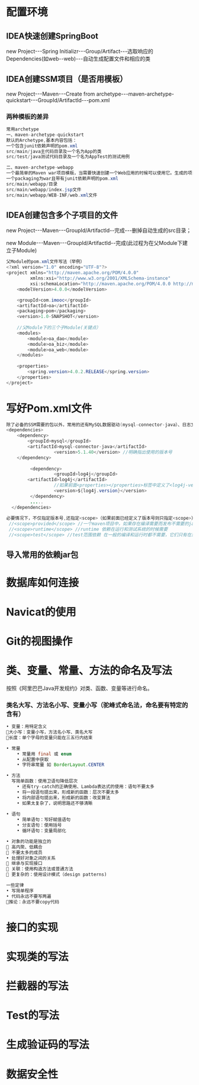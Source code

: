# 配置环境
## IDEA快速创建SpringBoot
new Project---Spring Initializr---Group/Artifact---选取响应的Dependencies(如web--web)---自动生成配置文件和相应的类
## IDEA创建SSM项目（是否用模板）
new Project---Maven---Create from archetype---maven-archetype-quickstart---GroupId/ArtifactId---pom.xml
### 两种模板的差异
```java
常用archetype
一、maven-archetype-quickstart
默认的Archetype,基本内容包括：
一个包含junit依赖声明的pom.xml
src/main/java主代码目录及一个名为App的类
src/test/java测试代码目录及一个名为AppTest的测试用例

二、maven-archetype-webapp
一个最简单的Maven war项目模板，当需要快速创建一个Web应用的时候可以使用它。生成的项目内容包括：
一个packaging为war且带有junit依赖声明的pom.xml
src/main/webapp/目录
src/main/webapp/index.jsp文件
src/main/webapp/WEB-INF/web.xml文件
```
## IDEA创建包含多个子项目的文件
new Project---Maven---GroupId/ArtifactId--完成---删掉自动生成的src目录；

new Module---Maven---GroupId/ArtifactId--完成(此过程为在父Module下建立子Module)
```java
父Module的pom.xml文件写法（举例）
<?xml version="1.0" encoding="UTF-8"?>
<project xmlns="http://maven.apache.org/POM/4.0.0"
         xmlns:xsi="http://www.w3.org/2001/XMLSchema-instance"
         xsi:schemaLocation="http://maven.apache.org/POM/4.0.0 http://maven.apache.org/xsd/maven-4.0.0.xsd">
    <modelVersion>4.0.0</modelVersion>

    <groupId>com.imooc</groupId>
    <artifactId>oa</artifactId>
    <packaging>pom</packaging>
    <version>1.0-SNAPSHOT</version>
    
    //父Module下的三个子Module(关键点）
    <modules> 
        <module>oa_dao</module>
        <module>oa_biz</module>
        <module>oa_web</module>
    </modules>
    
    <properties>
        <spring.version>4.0.2.RELEASE</spring.version>
    </properties>
</project>
```
# 写好Pom.xml文件
```java 总体原则是需要哪个jar包就导入到Pom.xml文件中
除了必备的SSM需要的包以外，常用的还有MySQL数据驱动(mysql-connector-java）、日志文件（log4j、slf4j）、Junit、JSTL标签等
<dependencies>
	<dependency>
		<groupId>mysql</groupId>
		<artifactId>mysql-connector-java</artifactId>
                  <version>5.1.40</version> //明确指出使用的版本号
	</dependency>
         
         <dependency>
                  <groupId>log4j</groupId>
		<artifactId>log4j</artifactId>
                  //如果前面<properties></properties>标签中定义了<log4j-version>1.2.17</log4j-version>
                  <version>${log4j.version}</version>
         </dependency>
         .....    
  </dependencies>       
       
必要情况下，不仅指定版本号,还指定<scope>（如果前面已经定义了版本号则只指定<scope>）
 //<scope>provided</scope> //一个maven项目中，如果存在编译需要而发布不需要的jar包，可以用scope标签，值设为provided
 //<scope>runtime</scope> //runtime 依赖在运行和测试系统的时候需要
 //<scope>test</scope> //test范围依赖 在一般的编译和运行时都不需要，它们只有在测试编译和测试运行阶段可用。
```
## 导入常用的依赖jar包


# 数据库如何连接

# Navicat的使用

# Git的视图操作



# 类、变量、常量、方法的命名及写法
按照《阿里巴巴Java开发规约》对类、函数、变量等进行命名。
### 类名大写、方法名小写、变量小写（驼峰式命名法，命名要有特定的含有）
```java
• 变量：用特定含义
大小写：变量小写，方法名小写、类名大写
长度：单个字母的变量只能在三五行内结束

• 常量
    • 常量用 final 或 enum
    • 从配置中获取
    • 字符串常量 如 BorderLayout.CENTER

• 方法
  写简单函数：使用卫语句降低层次
    • 还有try-catch的正确使用、Lambda表达式的使用：语句不要太多
    • 将一段语句提出来，形成新的函数：层次不要太多
    • 将内部语句提出来，形成新的函数：改变算法
    • 如果太复杂了，说明思路还不够清晰
      
• 语句
    • 简单语句：写好赋值语句
    • 分支语句：使用括号
    • 循环语句：变量局部化

• 对象的功能是独立的
 高内聚、低耦合
 不要太多的成员
• 处理好对象之间的关系
 继承与实现接口
 关联：使用构造方法或普通方法
 更复杂的：使用设计模式（design patterns)

一些定律
• 写简单程序
• 代码永远不要写两遍
推论：永远不要copy代码
```

# 接口的实现

# 实现类的写法

# 拦截器的写法

# Test的写法


# 生成验证码的写法


# 数据安全性
